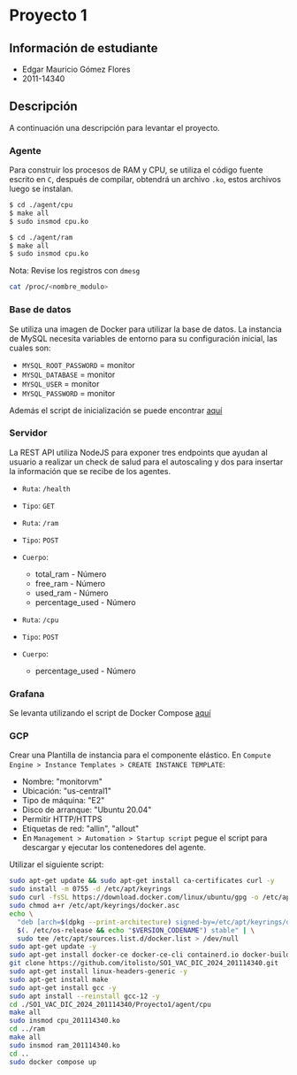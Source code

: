 # Proyecto 1

## Información de estudiante

- Edgar Mauricio Gómez Flores
- 2011-14340

## Descripción

A continuación una descripción para levantar el proyecto.

### Agente

Para construir los procesos de RAM y CPU, se utiliza el código fuente escrito en `C`, después de compilar, obtendrá un archivo `.ko`, estos archivos luego se instalan.

```bash
$ cd ./agent/cpu
$ make all
$ sudo insmod cpu.ko
```

```bash
$ cd ./agent/ram
$ make all
$ sudo insmod cpu.ko
```

Nota: Revise los registros con `dmesg`

```bash
cat /proc/<nombre_modulo>
```

### Base de datos

Se utiliza una imagen de Docker para utilizar la base de datos. La instancia de MySQL necesita variables de entorno para su configuración inicial, las cuales son:

- `MYSQL_ROOT_PASSWORD` = monitor
- `MYSQL_DATABASE` = monitor
- `MYSQL_USER` = monitor
- `MYSQL_PASSWORD` = monitor

Además el script de inicialización se puede encontrar [aquí](./db/init.sql)

### Servidor

La REST API utiliza NodeJS para exponer tres endpoints que ayudan al usuario a realizar un check de salud para el autoscaling y dos para insertar la información que se recibe de los agentes.

- `Ruta`: `/health`
- `Tipo`: `GET`

- `Ruta`: `/ram`
- `Tipo`: `POST`
- `Cuerpo`:
    - total_ram - Número
    - free_ram - Número
    - used_ram - Número
    - percentage_used - Número

- `Ruta`: `/cpu`
- `Tipo`: `POST`
- `Cuerpo`:
    - percentage_used - Número

### Grafana

Se levanta utilizando el script de Docker Compose [aquí](./docker-compose.yml)

### GCP

Crear una Plantilla de instancia para el componente elástico. En `Compute Engine > Instance Templates > CREATE INSTANCE TEMPLATE`:

- Nombre: "monitorvm"
- Ubicación: "us-central1"
- Tipo de máquina: "E2"
- Disco de arranque: "Ubuntu 20.04"
- Permitir HTTP/HTTPS
- Etiquetas de red: "allin", "allout"
- En `Management > Automation > Startup script` pegue el script para descargar y ejecutar los contenedores del agente.

Utilizar el siguiente script:

```bash
sudo apt-get update && sudo apt-get install ca-certificates curl -y
sudo install -m 0755 -d /etc/apt/keyrings
sudo curl -fsSL https://download.docker.com/linux/ubuntu/gpg -o /etc/apt/keyrings/docker.asc
sudo chmod a+r /etc/apt/keyrings/docker.asc
echo \
  "deb [arch=$(dpkg --print-architecture) signed-by=/etc/apt/keyrings/docker.asc] https://download.docker.com/linux/ubuntu \
  $(. /etc/os-release && echo "$VERSION_CODENAME") stable" | \
  sudo tee /etc/apt/sources.list.d/docker.list > /dev/null
sudo apt-get update -y
sudo apt-get install docker-ce docker-ce-cli containerd.io docker-buildx-plugin docker-compose-plugin -y
git clone https://github.com/itolisto/SO1_VAC_DIC_2024_201114340.git
sudo apt-get install linux-headers-generic -y
sudo apt-get install make
sudo apt-get install gcc -y
sudo apt install --reinstall gcc-12 -y
cd ./SO1_VAC_DIC_2024_201114340/Proyecto1/agent/cpu
make all
sudo insmod cpu_201114340.ko
cd ../ram
make all
sudo insmod ram_201114340.ko
cd ..
sudo docker compose up
```